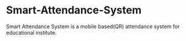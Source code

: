 # Smart-Attendance-System
Smart Attendance System is a mobile based(QR) attendance system for educational institute.
